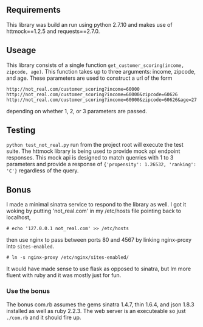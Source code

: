 ## Requirements
This library was build an run using python 2.7.10 and makes use of httmock==1.2.5 and requests==2.7.0. 
    
    

## Useage

This library consists of a single function `get_customer_scoring(income, zipcode, age)`. This function takes up to three arguments: income, zipcode, and age. These parameters are used to construct a url of the form 

```
http://not_real.com/customer_scoring?income=60000
http://not_real.com/customer_scoring?income=60000&zipcode=60626
http://not_real.com/customer_scoring?income=60000&zipcode=60626&age=27
```
depending on whether 1, 2, or 3 parameters are passed.

## Testing

`python test_not_real.py` run from the project root will execute the test suite. The httmock library is being used to provide mock api endpoint responses. This mock api is designed to match querries with 1 to 3 parameters and provide a response of `{'propensity': 1.26532, 'ranking': 'C'}` regardless of the query.

## Bonus

I made a minimal sinatra service to respond to the library as well. I got it woking by putting 'not_real.com' in my /etc/hosts file pointing back to localhost, 
```
# echo '127.0.0.1 not_real.com' >> /etc/hosts
```

then use nginx to pass between ports 80 and 4567 by linking nginx-proxy into `sites-enabled`.
```
# ln -s nginx-proxy /etc/nginx/sites-enabled/
```

It would have made sense to use flask as opposed to sinatra, but Im more fluent with ruby and it was mostly just for fun.

### Use the bonus

The bonus com.rb assumes the gems sinatra 1.4.7, thin 1.6.4, and json 1.8.3 installed as well as ruby 2.2.3. The web server is an executeable so just `./com.rb` and it should fire up. 
